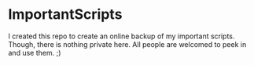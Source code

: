ImportantScripts
================

I created this repo to create an online backup of my important scripts. Though, there is nothing private here. All people are welcomed to peek in and use them. ;) 